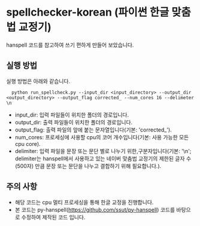 # spellchecker-korean (파이썬 한글 맞춤법 교정기)
hanspell 코드를 참고하여 쓰기 편하게 만들어 보았습니다.

## 실행 방법
실행 방법은 아래와 같습니다.
```
  python run_spellcheck.py --input_dir <input_directory> --output_dir <output_directory> --output_flag corrected_ --num_cores 16 --delimeter \n
```
- input_dir: 입력 파일들이 위치한 폴더의 경로입니다.
- output_dir: 출력 파일들이 위치한 폴더의 경로입니다.
- output_flag: 출력 파일의 앞에 붙는 문자열입니다(기본: 'corrected_').
- num_cores: 프로세싱에 사용할 cpu의 코어 개수입니다(기본: 사용 가능한 모든 cpu core).
- delimiter: 입력 파일을 문장 또는 문단 별로 나누기 위한,구분자입니다(기본: '\n'; delimiter는 hanspell에서 사용하고 있는 네이버 맞춤법 교정기의 제한된 글자 수(500자) 만큼 문장 또는 문단을 나누고 결합하기 위해 필요합니다.).


## 주의 사항
- 해당 코드는 cpu 멀티 프로세싱을 통해 한글 교정을 진행합니다.
- 본 코드는 py-hanspell(https://github.com/ssut/py-hanspell) 코드를 바탕으로 수정하여 제작된 코드 입니다.
